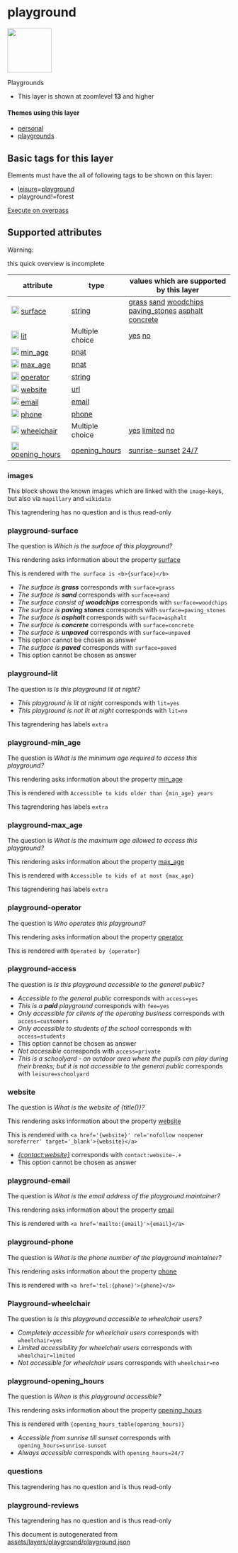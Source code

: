 [//]: # (WARNING: this file is automatically generated. Please find the sources at the bottom and edit those sources)

 playground 
============



<img src='https://mapcomplete.osm.be/./assets/themes/playgrounds/playground.svg' height="100px"> 

Playgrounds






  - This layer is shown at zoomlevel **13** and higher




#### Themes using this layer 





  - [personal](https://mapcomplete.osm.be/personal)
  - [playgrounds](https://mapcomplete.osm.be/playgrounds)




 Basic tags for this layer 
---------------------------



Elements must have the all of following tags to be shown on this layer:



  - <a href='https://wiki.openstreetmap.org/wiki/Key:leisure' target='_blank'>leisure</a>=<a href='https://wiki.openstreetmap.org/wiki/Tag:leisure%3Dplayground' target='_blank'>playground</a>
  - playground!=forest


[Execute on overpass](http://overpass-turbo.eu/?Q=%5Bout%3Ajson%5D%5Btimeout%3A90%5D%3B(%20%20%20%20nwr%5B%22leisure%22%3D%22playground%22%5D%5B%22playground%22!%3D%22forest%22%5D(%7B%7Bbbox%7D%7D)%3B%0A)%3Bout%20body%3B%3E%3Bout%20skel%20qt%3B)



 Supported attributes 
----------------------



Warning: 

this quick overview is incomplete



attribute | type | values which are supported by this layer
----------- | ------ | ------------------------------------------
[<img src='https://mapcomplete.osm.be/assets/svg/statistics.svg' height='18px'>](https://taginfo.openstreetmap.org/keys/surface#values) [surface](https://wiki.openstreetmap.org/wiki/Key:surface) | [string](../SpecialInputElements.md#string) | [grass](https://wiki.openstreetmap.org/wiki/Tag:surface%3Dgrass) [sand](https://wiki.openstreetmap.org/wiki/Tag:surface%3Dsand) [woodchips](https://wiki.openstreetmap.org/wiki/Tag:surface%3Dwoodchips) [paving_stones](https://wiki.openstreetmap.org/wiki/Tag:surface%3Dpaving_stones) [asphalt](https://wiki.openstreetmap.org/wiki/Tag:surface%3Dasphalt) [concrete](https://wiki.openstreetmap.org/wiki/Tag:surface%3Dconcrete)
[<img src='https://mapcomplete.osm.be/assets/svg/statistics.svg' height='18px'>](https://taginfo.openstreetmap.org/keys/lit#values) [lit](https://wiki.openstreetmap.org/wiki/Key:lit) | Multiple choice | [yes](https://wiki.openstreetmap.org/wiki/Tag:lit%3Dyes) [no](https://wiki.openstreetmap.org/wiki/Tag:lit%3Dno)
[<img src='https://mapcomplete.osm.be/assets/svg/statistics.svg' height='18px'>](https://taginfo.openstreetmap.org/keys/min_age#values) [min_age](https://wiki.openstreetmap.org/wiki/Key:min_age) | [pnat](../SpecialInputElements.md#pnat) | 
[<img src='https://mapcomplete.osm.be/assets/svg/statistics.svg' height='18px'>](https://taginfo.openstreetmap.org/keys/max_age#values) [max_age](https://wiki.openstreetmap.org/wiki/Key:max_age) | [pnat](../SpecialInputElements.md#pnat) | 
[<img src='https://mapcomplete.osm.be/assets/svg/statistics.svg' height='18px'>](https://taginfo.openstreetmap.org/keys/operator#values) [operator](https://wiki.openstreetmap.org/wiki/Key:operator) | [string](../SpecialInputElements.md#string) | 
[<img src='https://mapcomplete.osm.be/assets/svg/statistics.svg' height='18px'>](https://taginfo.openstreetmap.org/keys/website#values) [website](https://wiki.openstreetmap.org/wiki/Key:website) | [url](../SpecialInputElements.md#url) | 
[<img src='https://mapcomplete.osm.be/assets/svg/statistics.svg' height='18px'>](https://taginfo.openstreetmap.org/keys/email#values) [email](https://wiki.openstreetmap.org/wiki/Key:email) | [email](../SpecialInputElements.md#email) | 
[<img src='https://mapcomplete.osm.be/assets/svg/statistics.svg' height='18px'>](https://taginfo.openstreetmap.org/keys/phone#values) [phone](https://wiki.openstreetmap.org/wiki/Key:phone) | [phone](../SpecialInputElements.md#phone) | 
[<img src='https://mapcomplete.osm.be/assets/svg/statistics.svg' height='18px'>](https://taginfo.openstreetmap.org/keys/wheelchair#values) [wheelchair](https://wiki.openstreetmap.org/wiki/Key:wheelchair) | Multiple choice | [yes](https://wiki.openstreetmap.org/wiki/Tag:wheelchair%3Dyes) [limited](https://wiki.openstreetmap.org/wiki/Tag:wheelchair%3Dlimited) [no](https://wiki.openstreetmap.org/wiki/Tag:wheelchair%3Dno)
[<img src='https://mapcomplete.osm.be/assets/svg/statistics.svg' height='18px'>](https://taginfo.openstreetmap.org/keys/opening_hours#values) [opening_hours](https://wiki.openstreetmap.org/wiki/Key:opening_hours) | [opening_hours](../SpecialInputElements.md#opening_hours) | [sunrise-sunset](https://wiki.openstreetmap.org/wiki/Tag:opening_hours%3Dsunrise-sunset) [24/7](https://wiki.openstreetmap.org/wiki/Tag:opening_hours%3D24/7)




### images 



This block shows the known images which are linked with the `image`-keys, but also via `mapillary` and `wikidata`

This tagrendering has no question and is thus read-only





### playground-surface 



The question is  *Which is the surface of this playground?*

This rendering asks information about the property  [surface](https://wiki.openstreetmap.org/wiki/Key:surface) 

This is rendered with  `The surface is <b>{surface}</b>`





  - *The surface is <b>grass</b>*  corresponds with  `surface=grass`
  - *The surface is <b>sand</b>*  corresponds with  `surface=sand`
  - *The surface consist of <b>woodchips</b>*  corresponds with  `surface=woodchips`
  - *The surface is <b>paving stones</b>*  corresponds with  `surface=paving_stones`
  - *The surface is <b>asphalt</b>*  corresponds with  `surface=asphalt`
  - *The surface is <b>concrete</b>*  corresponds with  `surface=concrete`
  - *The surface is <b>unpaved</b>*  corresponds with  `surface=unpaved`
  - This option cannot be chosen as answer
  - *The surface is <b>paved</b>*  corresponds with  `surface=paved`
  - This option cannot be chosen as answer




### playground-lit 



The question is  *Is this playground lit at night?*





  - *This playground is lit at night*  corresponds with  `lit=yes`
  - *This playground is not lit at night*  corresponds with  `lit=no`


This tagrendering has labels  `extra`



### playground-min_age 



The question is  *What is the minimum age required to access this playground?*

This rendering asks information about the property  [min_age](https://wiki.openstreetmap.org/wiki/Key:min_age) 

This is rendered with  `Accessible to kids older than {min_age} years`



This tagrendering has labels  `extra`



### playground-max_age 



The question is  *What is the maximum age allowed to access this playground?*

This rendering asks information about the property  [max_age](https://wiki.openstreetmap.org/wiki/Key:max_age) 

This is rendered with  `Accessible to kids of at most {max_age}`



This tagrendering has labels  `extra`



### playground-operator 



The question is  *Who operates this playground?*

This rendering asks information about the property  [operator](https://wiki.openstreetmap.org/wiki/Key:operator) 

This is rendered with  `Operated by {operator}`





### playground-access 



The question is  *Is this playground accessible to the general public?*





  - *Accessible to the general public*  corresponds with  `access=yes`
  - *This is a <b>paid</b> playground*  corresponds with  `fee=yes`
  - *Only accessible for clients of the operating business*  corresponds with  `access=customers`
  - *Only accessible to students of the school*  corresponds with  `access=students`
  - This option cannot be chosen as answer
  - *Not accessible*  corresponds with  `access=private`
  - *This is a schoolyard - an outdoor area where the pupils can play during their breaks; but it is not accessible to the general public*  corresponds with  `leisure=schoolyard`




### website 



The question is  *What is the website of {title()}?*

This rendering asks information about the property  [website](https://wiki.openstreetmap.org/wiki/Key:website) 

This is rendered with  `<a href='{website}' rel='nofollow noopener noreferrer' target='_blank'>{website}</a>`





  - *<a href='{contact:website}' rel='nofollow noopener noreferrer' target='_blank'>{contact:website}</a>*  corresponds with  `contact:website~.+`
  - This option cannot be chosen as answer




### playground-email 



The question is  *What is the email address of the playground maintainer?*

This rendering asks information about the property  [email](https://wiki.openstreetmap.org/wiki/Key:email) 

This is rendered with  `<a href='mailto:{email}'>{email}</a>`





### playground-phone 



The question is  *What is the phone number of the playground maintainer?*

This rendering asks information about the property  [phone](https://wiki.openstreetmap.org/wiki/Key:phone) 

This is rendered with  `<a href='tel:{phone}'>{phone}</a>`





### Playground-wheelchair 



The question is  *Is this playground accessible to wheelchair users?*





  - *Completely accessible for wheelchair users*  corresponds with  `wheelchair=yes`
  - *Limited accessibility for wheelchair users*  corresponds with  `wheelchair=limited`
  - *Not accessible for wheelchair users*  corresponds with  `wheelchair=no`




### playground-opening_hours 



The question is  *When is this playground accessible?*

This rendering asks information about the property  [opening_hours](https://wiki.openstreetmap.org/wiki/Key:opening_hours) 

This is rendered with  `{opening_hours_table(opening_hours)}`





  - *Accessible from sunrise till sunset*  corresponds with  `opening_hours=sunrise-sunset`
  - *Always accessible*  corresponds with  `opening_hours=24/7`




### questions 



This tagrendering has no question and is thus read-only





### playground-reviews 



This tagrendering has no question and is thus read-only

 

This document is autogenerated from [assets/layers/playground/playground.json](https://github.com/pietervdvn/MapComplete/blob/develop/assets/layers/playground/playground.json)
